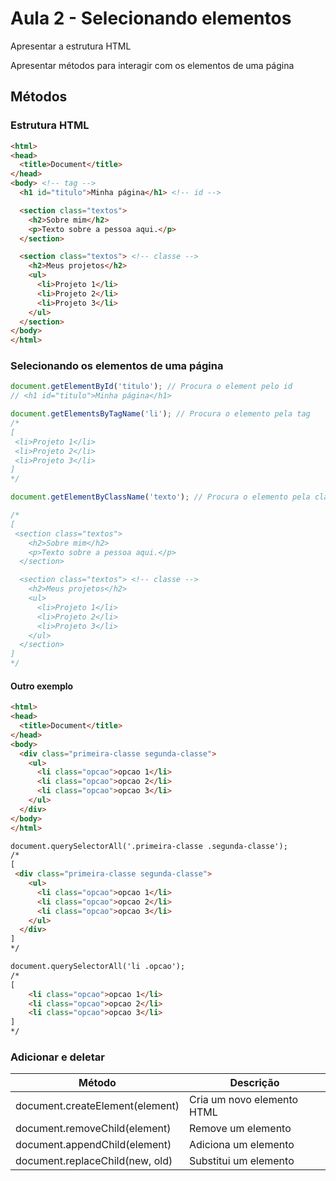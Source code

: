 # Aula 2 - Selecionando elementos

<p> Apresentar a estrutura HTML </p>
<p> Apresentar métodos para interagir com os elementos de uma página </p>

## Métodos

### Estrutura HTML
```html
<html>
<head>
  <title>Document</title>
</head>
<body> <!-- tag -->
  <h1 id="titulo">Minha página</h1> <!-- id -->

  <section class="textos">
    <h2>Sobre mim</h2>
    <p>Texto sobre a pessoa aqui.</p>
  </section>

  <section class="textos"> <!-- classe -->
    <h2>Meus projetos</h2>
    <ul>
      <li>Projeto 1</li>
      <li>Projeto 2</li>
      <li>Projeto 3</li>
    </ul>
  </section>
</body>
</html>
```

### Selecionando os elementos de uma página
```js
document.getElementById('titulo'); // Procura o element pelo id
// <h1 id="titulo">Minha página</h1>
```
```js
document.getElementsByTagName('li'); // Procura o elemento pela tag
/*
[
 <li>Projeto 1</li>
 <li>Projeto 2</li>
 <li>Projeto 3</li>
]
*/
```
```js
document.getElementByClassName('texto'); // Procura o elemento pela classe

/*
[
 <section class="textos">
    <h2>Sobre mim</h2>
    <p>Texto sobre a pessoa aqui.</p>
  </section>

  <section class="textos"> <!-- classe -->
    <h2>Meus projetos</h2>
    <ul>
      <li>Projeto 1</li>
      <li>Projeto 2</li>
      <li>Projeto 3</li>
    </ul>
  </section>
]
*/
```
#### Outro exemplo
```html
<html>
<head>
  <title>Document</title>
</head>
<body>
  <div class="primeira-classe segunda-classe">
    <ul>
      <li class="opcao">opcao 1</li>
      <li class="opcao">opcao 2</li>
      <li class="opcao">opcao 3</li>
    </ul>
  </div>
</body>
</html>
```
```html
document.querySelectorAll('.primeira-classe .segunda-classe');
/*
[
 <div class="primeira-classe segunda-classe">
    <ul>
      <li class="opcao">opcao 1</li>
      <li class="opcao">opcao 2</li>
      <li class="opcao">opcao 3</li>
    </ul>
  </div>
]
*/
```
```html
document.querySelectorAll('li .opcao');
/*
[
    <li class="opcao">opcao 1</li>
    <li class="opcao">opcao 2</li>
    <li class="opcao">opcao 3</li>
]
*/
```

### Adicionar e deletar

| Método | Descrição  |
|--|--|
| document.createElement(element) | Cria um novo elemento HTML |
| document.removeChild(element) | Remove um elemento |
| document.appendChild(element) | Adiciona um elemento |
| document.replaceChild(new, old) | Substitui um elemento |
